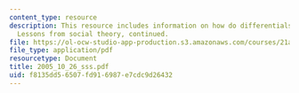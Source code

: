 ```yaml
---
content_type: resource
description: This resource includes information on how do differentials in power arise?
  Lessons from social theory, continued.
file: https://ol-ocw-studio-app-production.s3.amazonaws.com/courses/21a-245j-power-interpersonal-organizational-and-global-dimensions-fall-2005/f8135dd56507fd916987e7cdc9d26432_2005_10_26_sss.pdf
file_type: application/pdf
resourcetype: Document
title: 2005_10_26_sss.pdf
uid: f8135dd5-6507-fd91-6987-e7cdc9d26432
---
```

